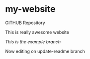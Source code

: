 # my-website
GITHUB Repository

This is really awesome website

*This is the example branch*

Now editing on update-readme branch
